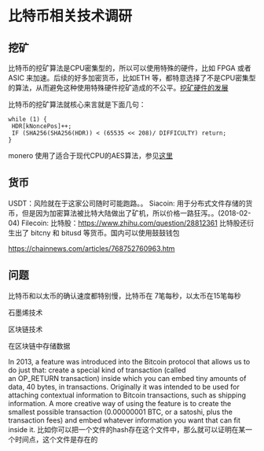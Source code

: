 # 比特币相关技术调研

<!--
ID: 77bf11d4-0406-4392-b293-160df56f1c82
Status: publish
Date: 2018-04-04T05:28:00
Modified: 2020-05-16T11:32:59
wp_id: 716
-->

## 挖矿

比特币的挖矿算法是CPU密集型的，所以可以使用特殊的硬件，比如 FPGA 或者 ASIC 来加速。后续的好多加密货币，比如ETH 等，都特意选择了不是CPU密集型的算法，从而避免这种使用特殊硬件挖矿造成的不公平。[挖矿硬件的发展][1]

比特币的挖矿算法就核心来言就是下面几句：

```
while (1) {
 HDR[kNoncePos]++;
 IF (SHA256(SHA256(HDR)) < (65535 << 208)/ DIFFICULTY) return;
}
```

monero 使用了适合于现代CPU的AES算法，参见[这里][2]

## 货币

USDT：风险就在于这家公司随时可能跑路。。
Siacoin: 用于分布式文件存储的货币，但是因为加密算法被比特大陆做出了矿机，所以价格一路狂泻。。(2018-02-04)
Filecoin: 
比特股：https://www.zhihu.com/question/28812361
比特股还衍生出了 bitcny 和 bitusd 等货币。国内可以使用鼓鼓钱包

https://chainnews.com/articles/768752760963.htm

## 问题

比特币和以太币的确认速度都特别慢，比特币在 7笔每秒，以太币在15笔每秒

石墨烯技术

区块链技术

在区块链中存储数据

In 2013, a feature was introduced into the Bitcoin protocol that allows us to do just that: create a special kind of transaction (called an OP_RETURN transaction) inside which you can embed tiny amounts of data, 40 bytes, in transactions. Originally it was intended to be used for attaching contextual information to Bitcoin transactions, such as shipping information. A more creative way of using the feature is to create the smallest possible transaction (0.00000001 BTC, or a satoshi, plus the transaction fees) and embed whatever information you want that can fit inside it. 比如你可以把一个文件的hash存在这个文件中，那么就可以证明在某一个时间点，这个文件是存在的


[1]: http://cseweb.ucsd.edu/~mbtaylor/papers/Taylor_Bitcoin_IEEE_Computer_2017.pdf
[2]: https://monero.stackexchange.com/questions/1110/where-can-i-find-a-description-of-the-cryptonight-hash-algorithm
[3]: http://joel.mn/post/104755282493/the-shared-data-layer-of-the-blockchain

